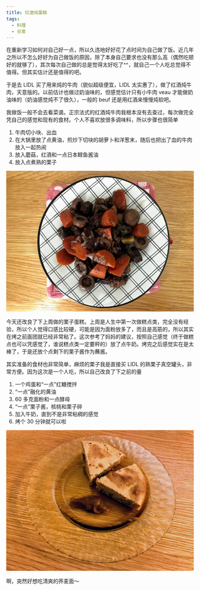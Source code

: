```yaml
---
title: 红酒炖蛋糕
tags:
  - 料理
  - 日常
---
```


在重新学习如何对自己好一点，所以久违地好好花了点时间为自己做了饭。近几年之所以不怎么好好为自己做饭的原因，除了本身自己要求也没有那么高（偶然吃顿好的就够了），其次每次自己做的总是觉得太好吃了^^，就自己一个人吃总觉得不值得。但其实估计还是值得的吧。

于是去 LIDL 买了用来炖的牛肉（貌似超级便宜，LIDL 太实惠了），做了红酒炖牛肉，天意版的。以前估计也做过奶油味的，但感觉估计只有小牛肉 veau 才能做奶油味的（奶油感觉炖不了很久），一般的 beuf 还是用红酒来慢慢炖软吧。

我做饭一般不会去看菜谱。正宗法式的红酒炖牛肉我根本没有去查过，每次做完全凭自己的感觉和现有的食材。个人不喜欢放很多调味料，所以步骤也很简单
1. 牛肉切小块、出血
2. 在大锅里放了点黄油，煎炒下切块的胡萝卜和洋葱末，随后也把出了血的牛肉放入一起热闹
3. 放入蘑菇，红酒和一点日本鲣鱼酱油
3. 放入点煮熟的栗子

<img src="/assets/images/2020/12/Beuf.jpg" width="600px" />

今天还改良了下上周做的栗子蛋糕。上周是人生中第一次做糕点类，完全没有经验，所以个人觉得口感比较硬，可能是因为面粉放多了，而且是高筋的，所以其实在烤之前面团就已经非常粘了。这次参考了妈妈的建议，按照自己感觉（终于做糕点也可以凭感觉了，谁说糕点类一定要秤的）放了点牛奶。烤完之后感觉实在是太棒了，于是还放个点剩下的栗子酱作为蘸酱。

其实准备的食材也非常简单，麻烦的栗子我是直接买 LIDL 的熟栗子真空罐头，非常方便。因为这次是一个人吃，所以自己改良了下之前的量
1. 一个鸡蛋和“一点”红糖搅拌
2. “一点”融化的黄油
3. 60 多克面粉和一点酵母
4. “一点”栗子酱，核桃和栗子碎
5. 加入牛奶，直到不是非常粘稠的感觉
6. 烤个 30 分钟就可以啦

<img src="/assets/images/2020/12/Cake.jpg" width="600px" />

啊，突然好想吃清爽的荞麦面～